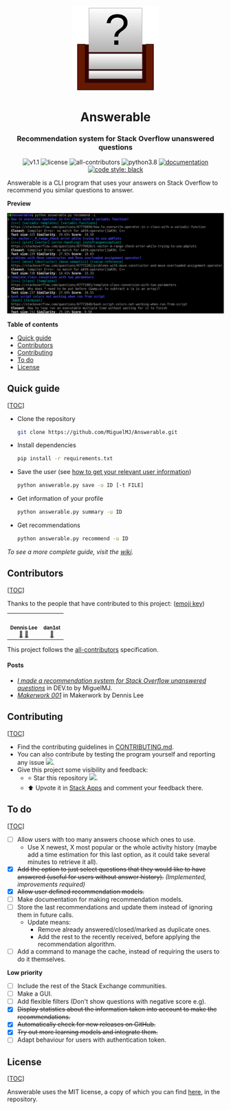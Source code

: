 <p align="center">
    <img src="doc/logo.svg" height="200px" alt="logo" title="Answerable">
</p>
<h1 align="center">Answerable</h1>
<h3 align="center">Recommendation system for Stack Overflow unanswered questions</h3>
<p align="center">
    <img title="v1.1" alt="v1.1" src="https://img.shields.io/badge/version-v1.1-informational?style=flat-square"
    <a href="LICENSE">
        <img title="MIT License" alt="license" src="https://img.shields.io/badge/license-MIT-informational?style=flat-square">
    </a>
	<img title="all-contributors" alt="all-contributors" src="https://img.shields.io/github/all-contributors/MiguelMJ/Answerable?color=informational&style=flat-square">
	<img title="python3.8" alt="python3.8" src="https://img.shields.io/badge/python-3.8-informational?style=flat-square">
	<a href="https://github.com/MiguelMJ/Answerable/wiki">
        <img title="documentation" alt="documentation" src="https://img.shields.io/badge/documentation-wiki-success?style=flat-square">
    </a>
	<a href="https://github.com/psf/black">
        <img title="code style: black" alt="code style: black" src="https://img.shields.io/badge/code%20style-black-000000.svg?style=flat-square">
    </a>
</p>



Answerable is a CLI program that uses your answers on Stack Overflow to recommend you similar questions to answer.

**Preview**

<p align="center"><img src="doc/preview.png" alt="preview"></p>

**Table of contents**

<span id="toc"></span>

  - [Quick guide](#Quick-guide30)
  - [Contributors](#contributors)
  - [Contributing](#Contributing66)
  - [To do](#To-do77)
  - [License](#License99)

<h2 id="Quick-guide30">Quick guide</h2> 

[[TOC](#toc)]

- Clone the repository

    ```bash
    git clone https://github.com/MiguelMJ/Answerable.git
    ```

- Install dependencies

    ```bash
    pip install -r requirements.txt
    ```

- Save the user (see [how to get your relevant user information](https://github.com/MiguelMJ/Answerable/wiki/Getting_user_info))

    ```bash
    python answerable.py save -u ID [-t FILE]
    ```

- Get information of your profile

    ```bash
    python answerable.py summary -u ID
    ```

- Get recommendations

  ```bash
  python answerable.py recommend -u ID
  ```

_To see a more complete guide, visit the [wiki](https://github.com/MiguelMJ/Answerable/wiki)._

<h2 id="contributors">Contributors</h2> 

[[TOC](#toc)]

Thanks to the people that have contributed to this project: ([emoji key](https://allcontributors.org/docs/en/emoji-key))

<!-- ALL-CONTRIBUTORS-LIST:START - Do not remove or modify this section -->
<!-- prettier-ignore-start -->
<!-- markdownlint-disable -->
<table>
  <tr>
    <td align="center"><a href="https://fxgit.work"><img src="https://avatars.githubusercontent.com/u/1080112?v=4?s=100" width="100px;" alt=""/><br /><sub><b>Dennis Lee</b></sub></a><br /><a href="https://github.com/MiguelMJ/Answerable/issues?q=author%3Adennislwm" title="Bug reports">🐛</a> <a href="#blog-dennislwm" title="Blogposts">📝</a></td>
    <td align="center"><a href="https://github.com/danthe1st"><img src="https://avatars.githubusercontent.com/u/34687786?v=4?s=100" width="100px;" alt=""/><br /><sub><b>dan1st</b></sub></a><br /><a href="https://github.com/MiguelMJ/Answerable/commits?author=danthe1st" title="Documentation">📖</a></td>
  </tr>
</table>
<!-- markdownlint-restore -->
<!-- prettier-ignore-end -->

<!-- ALL-CONTRIBUTORS-LIST:END -->

This project follows the [all-contributors](https://allcontributors.org/) specification.

#### Posts

- [*I made a recommendation system for Stack Overflow unanswered questions*](https://dev.to/miguelmj/i-made-a-recommendation-system-for-stack-overflow-unanswered-questions-280a) in DEV.to by MiguelMJ.
- <a id="blog-dennislwm" href="https://makerwork.substack.com/p/makerwork001"><i>Makerwork 001</i></a> in Makerwork by Dennis Lee

<h2 id="Contributing66">Contributing</h2> 

[[TOC](#toc)]

- Find the contributing guidelines in [CONTRIBUTING.md](CONTRIBUTING.md).
- You can also contribute by testing the program yourself and reporting any issue [![](https://img.shields.io/github/issues/MiguelMJ/Answerable?style=social)](https://github.com/MiguelMJ/Answerable/issues).
- Give this project some visibility and feedback:
  - :star: Star this repository [![](https://img.shields.io/github/stars/MiguelMJ/Answerable?style=social)](https://github.com/MiguelMJ/Answerable/stargazers).
  - :arrow_up: Upvote it in [Stack Apps](https://stackapps.com/questions/8805/placeholder-answerable-a-recomendator-of-unanswered-questions) and comment your feedback there.

<h2 id="To-do77">To do</h2> 

[[TOC](#toc)]

- [ ] Allow users with too many answers choose which ones to use.
  - Use X newest, X most popular or the whole activity history (maybe add a time estimation for this last option, as it could take several minutes to retrieve it all).
- [x] ~~Add the option to just select questions that they would like to have answered (useful for users without answer history).~~ *(Implemented, improvements required)*
- [x] ~~Allow user defined recommendation models.~~
- [ ] Make documentation for making recommendation models.
- [ ] Store the last recommendations and update them instead of ignoring them in future calls.
  - Update means:
    - Remove already answered/closed/marked as duplicate ones.
    - Add the rest to the recently received, before applying the recommendation algorithm.
- [ ] Add a command to manage the cache, instead of requiring the users to do it themselves.

**Low priority**

- [ ] Include the rest of the Stack Exchange communities.
- [ ] Make a GUI.
- [ ] Add flexible filters (Don't show questions with negative score e.g).
- [x] ~~Display statistics about the information taken into account to make the recommendations.~~
- [x] ~~Automatically check for new releases on GitHub.~~
- [x] ~~Try out more learning models and integrate them.~~
- [ ] Adapt behaviour for users with authentication token.

<h2 id="License99">License</h2> 

[[TOC](#toc)]

Answerable uses the MIT license, a copy of which you can find [here](LICENSE), in the repository.

